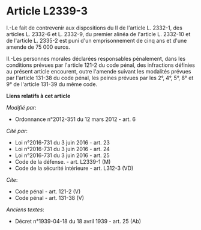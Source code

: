 # Article L2339-3

I.-Le fait de contrevenir aux dispositions du II de l'article L. 2332-1, des articles L. 2332-6 et L. 2332-9, du premier
alinéa de l'article L. 2332-10 et de l'article L. 2335-2 est puni d'un emprisonnement de cinq ans et d'une amende de 75 000
euros. 

II.-Les personnes morales déclarées responsables pénalement, dans les conditions prévues par l'article 121-2 du code pénal,
des infractions définies au présent article encourent, outre l'amende suivant les modalités prévues par l'article 131-38 du
code pénal, les peines prévues par les 2°, 4°, 5°, 8° et 9° de l'article 131-39 du même code.

**Liens relatifs à cet article**

_Modifié par_:

  - Ordonnance n°2012-351 du 12 mars 2012 - art. 6

_Cité par_:

  - Loi n°2016-731 du 3 juin 2016 - art. 23
  - Loi n°2016-731 du 3 juin 2016 - art. 24
  - Loi n°2016-731 du 3 juin 2016 - art. 25
  - Code de la défense. - art. L2339-1 (M)
  - Code de la sécurité intérieure - art. L312-3 (VD)

_Cite_:

  - Code pénal - art. 121-2 (V)
  - Code pénal - art. 131-38 (V)

_Anciens textes_:

  - Décret n°1939-04-18 du 18 avril 1939 - art. 25 (Ab)
